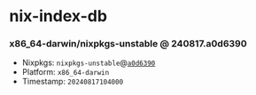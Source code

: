 # nix-index-db
### x86_64-darwin/nixpkgs-unstable @ 240817.a0d6390
- Nixpkgs: `nixpkgs-unstable`@[`a0d6390`](https://github.com/NixOS/nixpkgs/commit/a0d6390cb3e82062a35d0288979c45756e481f60)
- Platform: `x86_64-darwin`
- Timestamp: `20240817104000`
